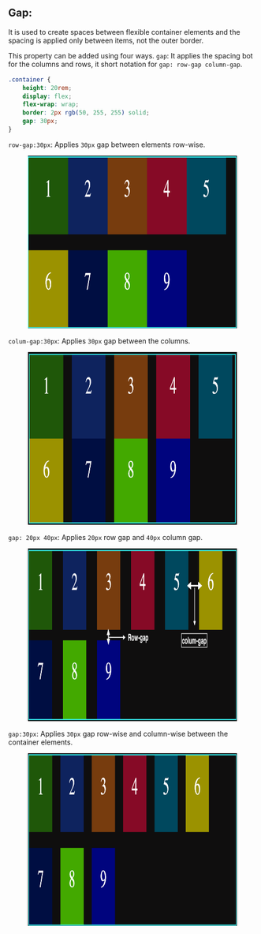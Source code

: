 ## Gap:

It is used to create spaces between flexible container elements and the spacing is applied only between items, not the outer border.

This property can be added using four ways.
`gap`: It applies the spacing bot for the columns and rows, it short notation for `gap: row-gap column-gap`.

```css
.container {
	height: 20rem;
	display: flex;
	flex-wrap: wrap;
	border: 2px rgb(50, 255, 255) solid;
	gap: 30px;
}
```

`row-gap:30px`: Applies `30px` gap between elements row-wise.

<figure>
<img src="../assets/gap/row.png" alt="gaps between the rows" height="350" width="820" />
</figure>

`colum-gap:30px`: Applies `30px` gap between the columns.

<figure>
<img src="../assets/gap/column.png" alt="gaps between the rows" height="350" width="820" />
</figure>

`gap: 20px 40px`: Applies `20px` row gap and `40px` column gap.

<figure>
<img src="../assets/gap/gap-both.png" alt="gaps between the rows and columns" height="350" width="820" />
</figure>
 
`gap:30px`: Applies `30px` gap row-wise and column-wise between the container elements.

<figure>
<img src="../assets/gap/gap.png" alt="gaps applied to rows and columns" height="350" width="820" />
</figure>
